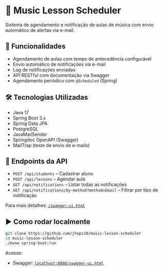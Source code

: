 # 🎵 Music Lesson Scheduler

Sistema de agendamento e notificação de aulas de música com envio automático de alertas via e-mail.

## 🚀 Funcionalidades

- Agendamento de aulas com tempo de antecedência configurável
- Envio automático de notificações via e-mail
- Log de notificações enviadas
- API RESTful com documentação via Swagger
- Agendamento periódico com `@Scheduled` (Spring)

## 🛠️ Tecnologias Utilizadas

- Java 17
- Spring Boot 3.x
- Spring Data JPA
- PostgreSQL
- JavaMailSender
- Springdoc OpenAPI (Swagger)
- MailTrap (teste de envio de e-mails)

## 📌 Endpoints da API

- `POST /api/students` – Cadastrar aluno
- `POST /api/lessons` – Agendar aula
- `GET /api/notifications` – Listar todas as notificações
- `GET /api/notifications/by-method?method=Email` – Filtrar por tipo de notificação

Para mais detalhes: [`/swagger-ui.html`](http://localhost:8080/swagger-ui.html)


## ▶️ Como rodar localmente

```bash
git clone https://github.com/jhops10/music-lesson-scheduler
cd music-lesson-scheduler
./mvnw spring-boot:run
```

Acesse:
- Swagger: [`localhost:8080/swagger-ui.html`](http://localhost:8080/swagger-ui.html)
